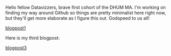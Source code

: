 Hello fellow Datavizzers, brave first cohort of the DHUM MA. I'm working on finding my way around Github so things are pretty minimalist here right now, but they'll get more elaborate as I figure this out. Godspeed to us all! 

[blogpost1](./blogpost1.md)

Here is my third blogpost:

[blogpost3](./blogpost3.md)
